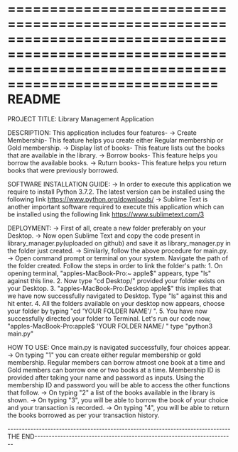 ===========================================================================================================================================================
                                                                                 README
===========================================================================================================================================================

PROJECT TITLE:
Library Management Application

DESCRIPTION:
This application includes four features-
-> Create Membership-
   This feature helps you create either Regular membership or Gold membership.
-> Display list of books-
   This feature lists out the books that are available in the library.
-> Borrow books-
   This feature helps you borrow the available books.
-> Ruturn books-
   This feature helps you return books that were previously borrowed.

SOFTWARE INSTALLATION GUIDE:
-> In order to execute this application we require to install Python 3.7.2. The latest version can be installed using the following link https://www.python.org/downloads/
-> Sublime Text is another important software required to execute this application which can be installed using the following link https://www.sublimetext.com/3

DEPLOYMENT:
-> First of all, create a new folder preferably on your Desktop. 
-> Now open Sublime Text and copy the code present in library_manager.py(uploaded on github) and save it as library_manager.py in the folder just created. 
-> Similarly, follow the above procedure for main.py. 
-> Open command prompt or terminal on your system. Navigate the path of the folder created. Follow the steps in order to link the folder's path:
     1. On opening terminal, "apples-MacBook-Pro:~ apple$" appears, type "ls" against this line.
     2. Now type "cd Desktop/" provided your folder exists on your Desktop.
     3. "apples-MacBook-Pro:Desktop apple$" this implies that we have now successfully navigated to Desktop. Type "ls" against this and hit enter.
     4. All the folders available on your desktop now appears, choose your folder by typing "cd 'YOUR FOLDER NAME'/ ".
     5. You have now successfully directed your folder to Terminal. Let's run our code now, "apples-MacBook-Pro:apple$ 'YOUR FOLDER NAME/ " type "python3 main.py"

HOW TO USE:
Once main.py is navigated successfully, four choices appear.
 -> On typing "1" you can create either regular membership or gold membership. Regular members can borrow atmost one book at a time and Gold members can borrow one or two books at a time. Membership ID is provided after taking your name and password as inputs. Using the membership ID and password you will be able to access the other functions that follow. 
 -> On typing "2" a list of the books available in the library is shown. 
 -> On typing "3", you will be able to borrow the book of your choice and your transaction is recorded.
 -> On typing "4", you will be able to return the books borrowed as per your transaction history.


------------------------------------------------------------------------------THE END----------------------------------------------------------------------